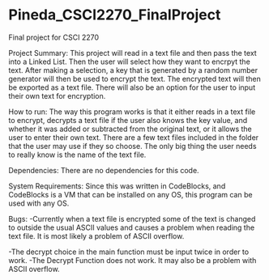 # Pineda_CSCI2270_FinalProject
Final project for CSCI 2270

Project Summary:
  This project will read in a text file and then pass the text into a Linked List. Then the user will select how they want to encrpyt the text. After making a selection, a key that is generated by a random number generator will then be used to encrypt the text.  The encrypted text will then be exported as a text file. There will also be an option for the user to input their own text for encryption. 

How to run:
  The way this program works is that it either reads in a text file to encrypt, decrypts a text file if the user also knows the key value, and whether it was added or subtracted from the original text, or it allows the user to enter their own text. There are a few text files included in the folder that the user may use if they so choose. The only big thing the user needs to really know is the name of the text file.

Dependencies:
  There are no dependencies for this code.
  
System Requirements:
  Since this was written in CodeBlocks, and CodeBlocks is a VM that can be installed on any OS, this program can be used with any OS.

Bugs:
  -Currently when a text file is encrypted some of the text is changed to outside the usual ASCII values and causes a problem when reading the text file. It is most likely a problem of ASCII overflow.
  
  -The decrypt choice in the main function must be input twice in order to work.
  -The Decrypt Function does not work. It may also be a problem with ASCII overflow.

